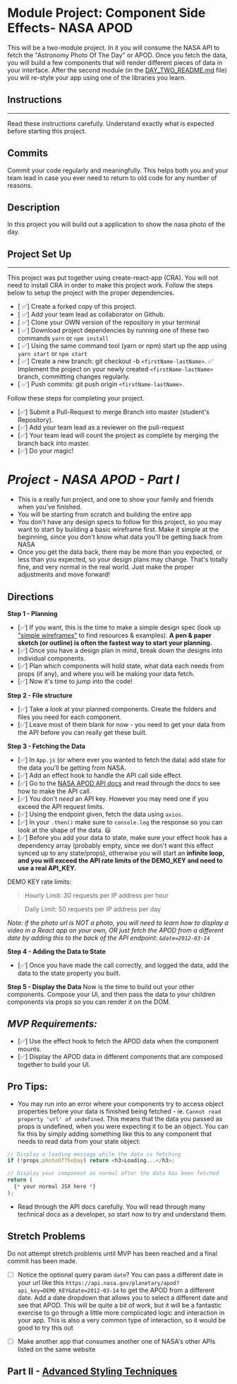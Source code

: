 # Module Project: Component Side Effects- NASA APOD

This will be a two-module project. In it you will consume the NASA API to fetch the "Astronomy Photo Of The Day" or APOD. Once you fetch the data, you will build a few components that will render different pieces of data in your interface. After the second module (in the [DAY_TWO_README.md](DAY_TWO_README.md) file) you will re-style your app using one of the libraries you learn. 

## Instructions

---

Read these instructions carefully. Understand exactly what is expected before starting this project.

## Commits

Commit your code regularly and meaningfully. This helps both you and your team lead in case you ever need to return to old code for any number of reasons.

## Description

In this project you will build out a application to show the nasa photo of the day.

## Project Set Up

---

This project was put together using create-react-app (CRA). You will not need to install CRA in order to make this project work. Follow the steps below to setup the project with the proper dependencies.

- [ ✅] Create a forked copy of this project.
- [ ✅] Add your team lead as collaborator on Github.
- [ ✅] Clone your OWN version of the repository in your terminal
- [ ✅] Download project dependencies by running one of these two commands `yarn` or `npm install`
- [ ✅] Using the same command tool (yarn or npm) start up the app using `yarn start` or `npm start`
- [ ✅] Create a new branch: git checkout -b `<firstName-lastName>`.
    ✅  Implement the project on your newly created `<firstName-lastName>` branch, committing changes regularly.
- [ ✅] Push commits: git push origin `<firstName-lastName>`.

Follow these steps for completing your project.

- [✅] Submit a Pull-Request to merge Branch into master (student's Repository).
- [✅] Add your team lead as a reviewer on the pull-request
- [✅] Your team lead will count the project as complete by merging the branch back into master.
- [✅] Do your magic!

# _Project - NASA APOD - Part I_

- This is a really fun project, and one to show your family and friends when you've finished.
- You will be starting from scratch and building the entire app
- You don't have any design specs to follow for this project, so you may want to start by building a basic wireframe first. Make it simple at the beginning, since you don't know what data you'll be getting back from NASA
- Once you get the data back, there may be more than you expected, or less than you expected, so your design plans may change. That's totally fine, and very normal in the real world. Just make the proper adjustments and move forward!

## Directions

**Step 1 - Planning**

- [✅] If you want, this is the time to make a simple design spec (look up ["simple wireframes"](https://www.google.com/search?q=simple+wireframes) to find resources & examples). **A pen & paper sketch (or outline) is often the fastest way to start your planning.**
- [✅] Once you have a design plan in mind, break down the designs into individual components.
- [✅] Plan which components will hold state, what data each needs from props (if any), and where you will be making your data fetch.
- [✅] Now it's time to jump into the code!

**Step 2 - File structure**

- [✅] Take a look at your planned components. Create the folders and files you need for each component.
- [✅] Leave most of them blank for now - you need to get your data from the API before you can really get these built.

**Step 3 - Fetching the Data**

- [✅] In `App.js` (or where ever you wanted to fetch the data) add state for the data you'll be getting from NASA.
- [✅] Add an effect hook to handle the API call side effect.
- [✅] Go to the [NASA APOD API docs](https://api.nasa.gov/#apod) and read through the docs to see how to make the API call.
- [✅] You don't _need_ an API key. However you may need one if you exceed the API request limits.
- [✅] Using the endpoint given, fetch the data using `axios`.
- [✅] In your `.then()` make sure to `console.log` the response so you can look at the shape of the data. 😃
- [✅] Before you add your data to state, make sure your effect hook has a dependency array (probably empty, since we don't want this effect synced up to any state/props), otherwise you will start an **infinite loop, and you will exceed the API rate limits of the DEMO_KEY and need to use a real API_KEY.**

DEMO KEY rate limits:

> Hourly Limit: 30 requests per IP address per hour

> Daily Limit: 50 requests per IP address per day

_Note: if the photo url is NOT a photo, you will need to learn how to display a video in a React app on your own, OR just fetch the APOD from a different date by adding this to the back of the API endpoint: `&date=2012-03-14`_

**Step 4 - Adding the Data to State**

- [✅] Once you have made the call correctly, and logged the data, add the data to the state property you built.

**Step 5 - Display the Data**
Now is the time to build out your other components. Compose your UI, and then pass the data to your children components via props so you can render it on the DOM.

## _MVP Requirements:_

- [✅] Use the effect hook to fetch the APOD data when the component mounts.
- [✅] Display the APOD data in different components that are composed together to build your UI.

## Pro Tips:

- You may run into an error where your components try to access object properties before your data is finished being fetched - ie. `Cannot read property 'url' of undefined`. This means that the data you passed as props is undefined, when you were expecting it to be an object. You can fix this by simply adding something like this to any component that needs to read data from your state object:

```js
// Display a loading message while the data is fetching
if (!props.photoOfTheDay) return <h3>Loading...</h3>;

// Display your component as normal after the data has been fetched
return (
  {* your normal JSX here *}
);
```

- Read through the API docs carefully. You will read through many technical docs as a developer, so start now to try and understand them.

## Stretch Problems

Do not attempt stretch problems until MVP has been reached and a final commit has been made.

- [ ] Notice the optional query param `date`? You can pass a different date in your url like this `https://api.nasa.gov/planetary/apod?api_key=DEMO_KEY&date=2012-03-14` to get the APOD from a different date. Add a date dropdown that allows you to select a different date and see that APOD. This will be quite a bit of work, but it will be a fantastic exercise to go through a little more complicated logic and interaction in your app. This is also a very common type of interaction, so it would be good to try this out
- [ ] Make another app that consumes another one of NASA's other APIs listed on the same website


 ## Part II - [Advanced Styling Techniques](DAY_TWO_README.md)
